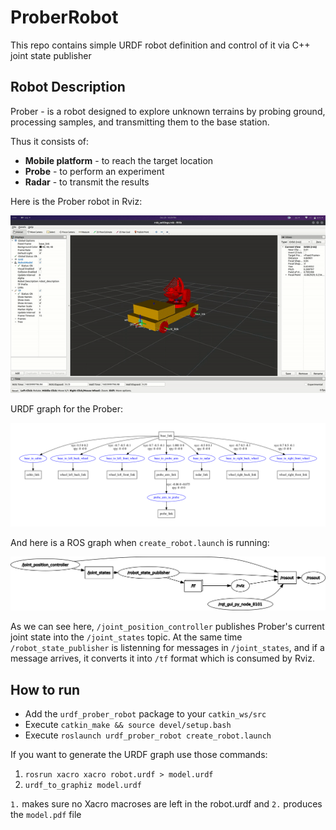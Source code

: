 # ProberRobot

This repo contains simple URDF robot definition and control of it via C++ joint state publisher

## Robot Description

Prober - is a robot designed to explore unknown terrains by probing ground, processing samples, and transmitting them to the base station.

Thus it consists of:
* **Mobile platform** - to reach the target location
* **Probe** - to perform an experiment
* **Radar** - to transmit the results

Here is the Prober robot in Rviz:

![Prober in Rviz](images/prober.gif)

URDF graph for the Prober:

![Prober URDF graph](images/prober_graph.png)

And here is a ROS graph when `create_robot.launch` is running:

![ROS graph](images/ros_graph.png)

As we can see here, `/joint_position_controller` publishes Prober's current joint state into the `/joint_states` topic. At the same time `/robot_state_publisher` is listenning for messages in `/joint_states`, and if a message arrives, it converts it into `/tf` format which is consumed by Rviz.

## How to run

- Add the `urdf_prober_robot` package to your `catkin_ws/src`
- Execute `catkin_make && source devel/setup.bash`
- Execute `roslaunch urdf_prober_robot create_robot.launch`

If you want to generate the URDF graph use those commands:

1. `rosrun xacro xacro robot.urdf > model.urdf`
2. `urdf_to_graphiz model.urdf`

`1.` makes sure no Xacro macroses are left in the robot.urdf and `2.` produces the `model.pdf` file

